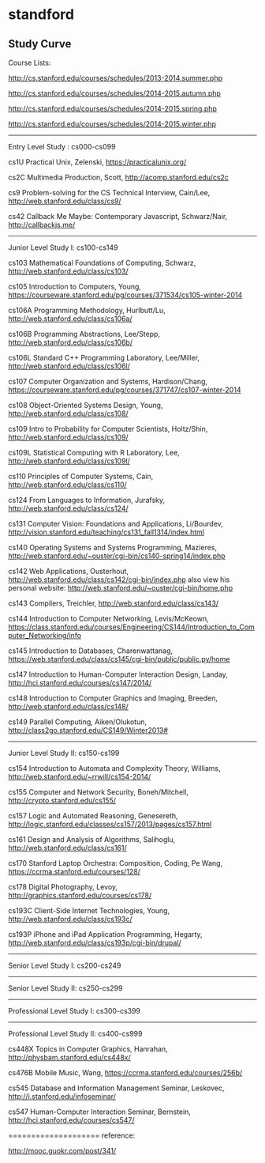 standford
=========
Study Curve
---------------------
Course Lists:

http://cs.stanford.edu/courses/schedules/2013-2014.summer.php

http://cs.stanford.edu/courses/schedules/2014-2015.autumn.php

http://cs.stanford.edu/courses/schedules/2014-2015.spring.php

http://cs.stanford.edu/courses/schedules/2014-2015.winter.php

---------------------
Entry Level Study : cs000-cs099

cs1U	Practical Unix,	Zelenski, https://practicalunix.org/

cs2C	Multimedia Production,	Scott, http://acomp.stanford.edu/cs2c

cs9   Problem-solving for the CS Technical Interview,	Cain/Lee,  http://web.stanford.edu/class/cs9/

cs42	Callback Me Maybe: Contemporary Javascript,	Schwarz/Nair, http://callbackjs.me/



---------------------
Junior Level Study I: cs100-cs149

cs103	Mathematical Foundations of Computing,	Schwarz,  http://web.stanford.edu/class/cs103/

cs105	Introduction to Computers,	Young,  https://courseware.stanford.edu/pg/courses/371534/cs105-winter-2014

cs106A	Programming Methodology,	Hurlbutt/Lu, http://web.stanford.edu/class/cs106a/

cs106B	Programming Abstractions,	Lee/Stepp,  http://web.stanford.edu/class/cs106b/

cs106L	Standard C++ Programming Laboratory,	Lee/Miller,  http://web.stanford.edu/class/cs106l/

cs107	Computer Organization and Systems,	Hardison/Chang,  https://courseware.stanford.edu/pg/courses/371747/cs107-winter-2014

cs108	Object-Oriented Systems Design,	Young,  http://web.stanford.edu/class/cs108/

cs109	Intro to Probability for Computer Scientists,	Holtz/Shin,  http://web.stanford.edu/class/cs109/

cs109L	Statistical Computing with R Laboratory,	Lee, http://web.stanford.edu/class/cs109l/

cs110	Principles of Computer Systems,	Cain, http://web.stanford.edu/class/cs110/

cs124	From Languages to Information,	Jurafsky, http://web.stanford.edu/class/cs124/

cs131	Computer Vision: Foundations and Applications,	Li/Bourdev,  http://vision.stanford.edu/teaching/cs131_fall1314/index.html

cs140	Operating Systems and Systems Programming,	Mazieres, http://web.stanford.edu/~ouster/cgi-bin/cs140-spring14/index.php

cs142	Web Applications,	Ousterhout, http://web.stanford.edu/class/cs142/cgi-bin/index.php
also view his personal website: http://web.stanford.edu/~ouster/cgi-bin/home.php

cs143	Compilers,	Treichler,  http://web.stanford.edu/class/cs143/

cs144	Introduction to Computer Networking,	Levis/McKeown,  https://class.stanford.edu/courses/Engineering/CS144/Introduction_to_Computer_Networking/info

cs145	Introduction to Databases,	Charenwattanag,	https://web.stanford.edu/class/cs145/cgi-bin/public/public.py/home

cs147	Introduction to Human-Computer Interaction Design,	Landay,  http://hci.stanford.edu/courses/cs147/2014/

cs148	Introduction to Computer Graphics and Imaging,	Breeden,  http://web.stanford.edu/class/cs148/

cs149	Parallel Computing,	Aiken/Olukotun,  http://class2go.stanford.edu/CS149/Winter2013#


---------------------
Junior Level Study II: cs150-cs199

cs154	Introduction to Automata and Complexity Theory,	Williams, http://web.stanford.edu/~rrwill/cs154-2014/

cs155	Computer and Network Security,	Boneh/Mitchell, http://crypto.stanford.edu/cs155/

cs157	Logic and Automated Reasoning,	Genesereth, http://logic.stanford.edu/classes/cs157/2013/pages/cs157.html

cs161	Design and Analysis of Algorithms,	Salihoglu, http://web.stanford.edu/class/cs161/

cs170	Stanford Laptop Orchestra: Composition, Coding, Pe	Wang, https://ccrma.stanford.edu/courses/128/

cs178	Digital Photography,	Levoy, http://graphics.stanford.edu/courses/cs178/

cs193C	Client-Side Internet Technologies,	Young, http://web.stanford.edu/class/cs193c/

cs193P	iPhone and iPad Application Programming,	Hegarty, http://web.stanford.edu/class/cs193p/cgi-bin/drupal/


---------------------
Senior Level Study I: cs200-cs249


---------------------
Senior Level Study II: cs250-cs299


---------------------
Professional Level Study I: cs300-cs399


---------------------
Professional Level Study II: cs400-cs999

cs448X	Topics in Computer Graphics,	Hanrahan, http://physbam.stanford.edu/cs448x/

cs476B	Mobile Music,	Wang, https://ccrma.stanford.edu/courses/256b/

cs545	Database and Information Management Seminar,	Leskovec, http://i.stanford.edu/infoseminar/

cs547	Human-Computer Interaction Seminar,	Bernstein, http://hci.stanford.edu/courses/cs547/


====================
reference:

http://mooc.guokr.com/post/341/




